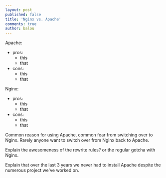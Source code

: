 ```yaml
---
layout: post
published: false
title: 'Nginx vs. Apache'
comments: true
author: balou
---
```


Apache:

- pros:
    - this
    - that
- cons:
    - this 
    - that
    
Nginx:

- pros:
    - this
    - that
- cons:
    - this 
    - that

Common reason for using Apache, common fear from switching over to Nginx.
Rarely anyone want to switch over from Nginx back to Apache.

Explain the awesomeness of the rewrite rules? or the regular gotcha with Nginx.

Explain that over the last 3 years we never had to install Apache despite the numerous project we've worked on.
    